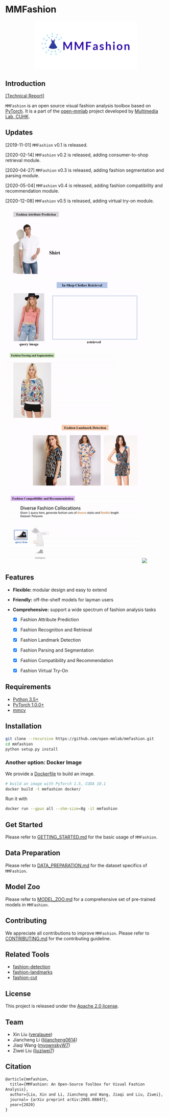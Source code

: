 # MMFashion

<p align="center">
    <img src='./misc/logo_mmfashion.png' width=320>
</p>


## Introduction

[[Technical Report]](https://arxiv.org/abs/2005.08847)

`MMFashion` is an open source visual fashion analysis toolbox based on [PyTorch](https://pytorch.org/). It is a part of the [open-mmlab](https://github.com/open-mmlab) project developed by [Multimedia Lab, CUHK](http://mmlab.ie.cuhk.edu.hk/).


## Updates

[2019-11-01] `MMFashion` v0.1 is released.

[2020-02-14] `MMFashion` v0.2 is released, adding consumer-to-shop retrieval module.

[2020-04-27] `MMFashion` v0.3 is released, adding fashion segmentation and parsing module.

[2020-05-04] `MMFashion` v0.4 is released, adding fashion compatibility and recommendation module.

[2020-12-08] `MMFashion` v0.5 is released, adding virtual try-on module.

<p align="left">
    <img src='./misc/demo_attribute.gif' height=220>
    <img src='./misc/demo_retrieval.gif' height=220>
    <img src='./misc/demo_parsing.gif' height=220>
    <img src='./misc/demo_landmark.gif' height=220>
    <img src='./misc/demo_compatibility.gif' height=220>
    <img src='./misc/demo_tryon.gif' height=220>
</p>


## Features

- **Flexible:** modular design and easy to extend
- **Friendly:** off-the-shelf models for layman users
- **Comprehensive:** support a wide spectrum of fashion analysis tasks

    - [x] Fashion Attribute Prediction
    - [x] Fashion Recognition and Retrieval
    - [x] Fashion Landmark Detection
    - [x] Fashion Parsing and Segmentation
    - [x] Fashion Compatibility and Recommendation
    - [x] Fashion Virtual Try-On


## Requirements

- [Python 3.5+](https://www.python.org/)
- [PyTorch 1.0.0+](https://pytorch.org/)
- [mmcv](https://github.com/open-mmlab/mmcv)


## Installation

```sh
git clone --recursive https://github.com/open-mmlab/mmfashion.git
cd mmfashion
python setup.py install
```

### Another option: Docker Image

We provide a [Dockerfile](https://github.com/open-mmlab/mmfashion/blob/master/docker/Dockerfile) to build an image.

```sh
# build an image with PyTorch 1.5, CUDA 10.1
docker build -t mmfashion docker/
```

Run it with

```sh
docker run --gpus all --shm-size=8g -it mmfashion
```


## Get Started

Please refer to [GETTING_STARTED.md](docs/GETTING_STARTED.md) for the basic usage of `MMFashion`.


## Data Preparation

Please refer to [DATA_PREPARATION.md](docs/DATA_PREPARATION.md) for the dataset specifics of `MMFashion`.


## Model Zoo

Please refer to [MODEL_ZOO.md](docs/MODEL_ZOO.md) for a comprehensive set of pre-trained models in `MMFashion`.


## Contributing

We appreciate all contributions to improve `MMFashion`. Please refer to [CONTRIBUTING.md](docs/CONTRIBUTING.md) for the contributing guideline.


## Related Tools

- [fashion-detection](https://github.com/liuziwei7/fashion-detection)
- [fashion-landmarks](https://github.com/liuziwei7/fashion-landmarks)
- [fashion-cut](https://github.com/liuziwei7/fashion-cut)


## License

This project is released under the [Apache 2.0 license](LICENSE).


## Team

* Xin Liu ([veralauee](https://github.com/veralauee))
* Jiancheng Li ([lijiancheng0614](https://github.com/lijiancheng0614))
* Jiaqi Wang ([myownskyW7](https://github.com/myownskyW7))
* Ziwei Liu ([liuziwei7](https://github.com/liuziwei7))

## Citation

```
@article{mmfashion,
  title={MMFashion: An Open-Source Toolbox for Visual Fashion Analysis},
  author={Liu, Xin and Li, Jiancheng and Wang, Jiaqi and Liu, Ziwei},
  journal= {arXiv preprint arXiv:2005.08847},
  year={2020}
}
```
